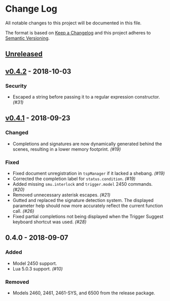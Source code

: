 # Change Log
All notable changes to this project will be documented in this file.

The format is based on [Keep a Changelog](http://keepachangelog.com/en/1.0.0/) and this project adheres to [Semantic Versioning](http://semver.org/spec/v2.0.0.html).

## [Unreleased]

## [v0.4.2] - 2018-10-03
### Security
- Escaped a string before passing it to a regular expression constructor. *(#31)*

## [v0.4.1] - 2018-09-23
### Changed
- Completions and signatures are now dynamically generated behind the scenes, resulting in a lower memory footprint. *(#19)*

### Fixed
- Fixed document unregistration in `tspManager` if it lacked a shebang. *(#19)*
- Corrected the completion label for `status.condition`. *(#19)*
- Added missing `smu.interlock` and `trigger.model` 2450 commands. *(#20)*
- Removed unnecessary asterisk escapes. *(#21)*
- Gutted and replaced the signature detection system. The displayed parameter help should now more accurately reflect the current function call. *(#26)*
- Fixed partial completions not being displayed when the Trigger Suggest keyboard shortcut was used. *(#28)*

## 0.4.0 - 2018-09-07
### Added
- Model 2450 support.
- Lua 5.0.3 support. *(#10)*

### Removed
- Models 2460, 2461, 2461-SYS, and 6500 from the release package.

[Unreleased]: https://github.com/tektronixofficial/vscode-tsplang/compare/v0.4.2...HEAD
[v0.4.2]: https://github.com/tektronixofficial/vscode-tsplang/compare/v0.4.1...v0.4.2
[v0.4.1]: https://github.com/tektronixofficial/vscode-tsplang/compare/v0.4.0...v0.4.1
